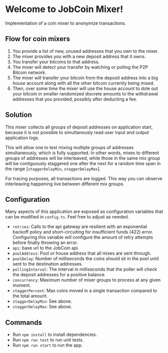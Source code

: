 
# Welcome to JobCoin Mixer!

Implementation of a coin mixer to anonymize transactions.

## Flow for coin mixers
1. You provide a list of new, unused addresses that you own to the mixer.
2. The mixer provides you with a new deposit address that it owns.
3. You transfer your bitcoins to that address.
4. The mixer will detect your transfer by watching or polling the P2P Bitcoin network.
5. The mixer will transfer your bitcoin from the deposit address into a big _house_ account along with all the other bitcoin currently being mixed.
6. Then, over some time the mixer will use the house account to dole out your bitcoin in smaller randomized discrete amounts to the withdrawal addresses that you provided, possibly after deducting a fee.

## Solution

This mixer collects all groups of deposit addresses on application start,
because it is not possible to simultanously read user input and output application logs.

This will allow one to test mixing multiple groups of addresses simultaneously, 
which is fully supported. In other words, mixes to different groups of addresses will
be interleaved, while those in the same mix group will be contiguously staggered
one after the next for a random time span in the range [`staggerDelayMin`, `staggerDelayMax`]. 

For tracing purposes, all transactions are logged. This way you can observe interleaving happening live between different mix groups.


## Configuration

Many aspects of this application are exposed as configuration variables 
that can be modified in `config.ts`. Feel free to adjust as needed.

- `retries`: Calls to the api gateway are resilient with an exponential backoff policy and short-circuiting for insufficient funds (422) error. Configuring this variable will configure the amount of retry attempts before finally throwing an error.
- `api`: base url to the JobCoin api.
- `poolAddress`: Pool or house address that all mixes are sent through.
- `poolDelay`: Number of milliseconds the coins should sit in the pool until sent to the destination addresses.
- `pollingInterval`: The interval in milliseconds that the poller will check the deposit addresses for a positive balance.
- `concurrency`: Maximum number of mixer groups to process at any given moment.
- `staggerPercent`: Max coins moved in a single transaction compared to the total amount.
- `staggerDelayMin`: See above.
- `staggerDelayMax`: See above.


## Commands

- Run `npm install` to install dependencies.
- Run `npm run test` to run unit tests.
- Run `npm run start` to run the app.


